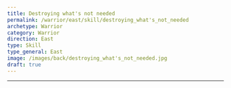 ```yaml
---
title: Destroying what's not needed
permalink: /warrior/east/skill/destroying_what's_not_needed
archetype: Warrior
category: Warrior
direction: East
type: Skill
type_general: East
image: /images/back/destroying_what's_not_needed.jpg
draft: true
---
```


---
